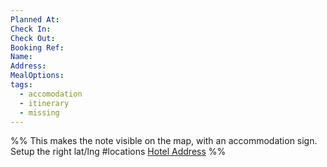 ```yaml
---
Planned At: 
Check In: 
Check Out: 
Booking Ref: 
Name: 
Address: 
MealOptions: 
tags:
  - accomodation
  - itinerary
  - missing
---
```


%%
This makes the note visible on the map, with an accommodation sign. Setup the right lat/lng
#locations 
[Hotel Address](geo:39.5501785,2.5985403) 
%%